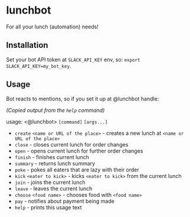 # lunchbot
For all your lunch (automation) needs!

## Installation

Set your bot API token at `SLACK_API_KEY` env, so: `export SLACK_API_KEY=my_bot_key`.

## Usage

Bot reacts to mentions, so if you set it up at @lunchbot handle:

_(Copied output from the `help` command)_

usage: <@lunchbot> `[command]` `[args...]`
* `create` `<name or URL of the place>` - creates a new lunch at `<name or URL of the place>`
* `close` - closes current lunch for order changes
* `open` - opens current lunch for further order changes
* `finish` - finishes current lunch
* `summary` - returns lunch summary
* `poke` - pokes all eaters that are lazy with their order
* `kick` `<eater to kick>` - kicks `<eater to kick>` from the current lunch
* `join` - joins the current lunch
* `leave` - leaves the current lunch
* `choose` `<food name>` - chooses food with `<food name>`
* `pay` - notifies about payment being made
* `help` - prints this usage text
